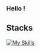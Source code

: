 ### Hello !

**Stacks**<br />
---
[![My Skills](https://skillicons.dev/icons?i=figma,js,ts,css,gitlab,react,php)](https://skillicons.dev)
